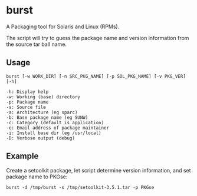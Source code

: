 burst
=====

A Packaging tool for Solaris and Linux (RPMs).

The script will try to guess the package name and version information from the source tar ball name.

Usage
-----

    burst [-w WORK_DIR] [-n SRC_PKG_NAME] [-p SOL_PKG_NAME] [-v PKG_VER] [-h]

    -h: Display help
    -w: Working (base) directory
    -p: Package name
    -s: Source file
    -a: Architecture (eg sparc)
    -b: Base package name (eg SUNW)
    -c: Category (default is application)
    -e: Email address of package maintainer
    -i: Install base dir (eg /usr/local)
    -D: Verbose output (debug)

Example
-------
  
Create a setoolkit package, let script determine version information, and set package name to PKGse:
  
    burst -d /tmp/burst -s /tmp/setoolkit-3.5.1.tar -p PKGse

